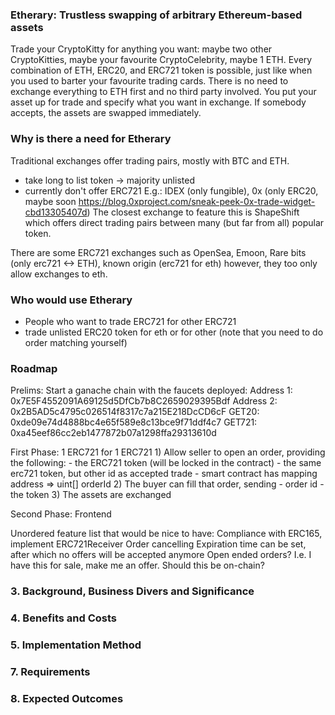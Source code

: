### Etherary: Trustless swapping of arbitrary Ethereum-based assets
Trade your CryptoKitty for anything you want: maybe two other CryptoKitties, maybe your favourite CryptoCelebrity, maybe 1 ETH. Every combination of ETH, ERC20, and ERC721 token is possible, just like when you used to barter your favourite trading cards. There is no need to exchange everything to ETH first and no third party involved. You put your asset up for trade and specify what you want in exchange. If somebody accepts, the assets are swapped immediately.

### Why is there a need for Etherary
Traditional exchanges offer trading pairs, mostly with BTC and ETH.
- take long to list token -> majority unlisted
- currently don't offer ERC721
E.g.: IDEX (only fungible), 0x (only ERC20, maybe soon https://blog.0xproject.com/sneak-peek-0x-trade-widget-cbd13305407d)
The closest exchange to feature this is ShapeShift which offers direct trading pairs between many (but far from all) popular token.

There are some ERC721 exchanges such as OpenSea, Emoon, Rare bits (only erc721 <-> ETH), known origin (erc721 for eth)
however, they too only allow exchanges to eth.

### Who would use Etherary
- People who want to trade ERC721 for other ERC721
- trade unlisted ERC20 token for eth or for other (note that you need to do order matching yourself)

### Roadmap
Prelims:
    Start a ganache chain with the faucets deployed:
    Address 1: 0x7E5F4552091A69125d5DfCb7b8C2659029395Bdf
    Address 2: 0x2B5AD5c4795c026514f8317c7a215E218DcCD6cF
    GET20: 0xde09e74d4888bc4e65f589e8c13bce9f71ddf4c7
    GET721: 0xa45eef86cc2eb1477872b07a1298ffa29313610d

First Phase: 1 ERC721 for 1 ERC721
    1) Allow seller to open an order, providing the following:
    - the ERC721 token (will be locked in the contract)
    - the same erc721 token, but other id as accepted trade
    - smart contract has mapping address => uint[] orderId
    2) The buyer can fill that order, sending
    - order id
    - the token
    3) The assets are exchanged

Second Phase:
    Frontend

Unordered feature list that would be nice to have:
    Compliance with ERC165, implement ERC721Receiver
    Order cancelling
    Expiration time can be set, after which no offers will be accepted anymore
    Open ended orders? I.e. I have this for sale, make me an offer. Should this be on-chain?





### 3. Background, Business Divers and Significance
### 4. Benefits and Costs
### 5. Implementation Method
### 7. Requirements
### 8. Expected Outcomes
